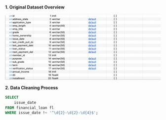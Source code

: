 **1. Original Dataset Overview**


![](images/info.png)

**2. Data Cleaning Process**

```sql
SELECT 
	issue_date
FROM financial_loan fl 
WHERE issue_date !~ '^\d{2}-\d{2}-\d{4}$';


```

